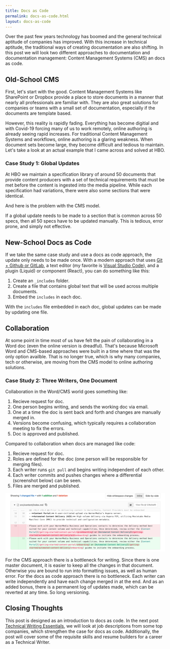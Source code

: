 ```yaml
---
title: Docs as Code
permalink: docs-as-code.html
layout: docs-as-code
---
```


Over the past few years technology has boomed and the general technical aptitude of companies has improved. With this increase in technical aptitude, the traditional ways of creating documentation are also shifting. In this post we will look two different approaches to documentation and documentation management: Content Management Systems (CMS) an docs as code.

## Old-School CMS

First, let's start with the good. Content Management Systems like SharePoint or Dropbox provide a place to store documents in a manner that nearly all professionals are familiar with. They are also great solutions for companies or teams with a small set of documentation, especially if the documents are template based.

However, this reality is rapidly fading. Everything has become digitial and with Covid-19 forcing many of us to work remotely, online authoring is already seeing rapid increases. For traditional Content Management Systems and workflows, online authoring is a glaring weakness. When document sets become large, they become difficult and tedious to maintain. Let's take a look at an actual example that I came across and solved at HBO.

### Case Study 1: Global Updates

At HBO we maintain a specification library of around 50 documents that provide content producers with a set of technical requirements that must be met before the content is ingested into the media pipeline. While each specification had variations, there were also some sections that were identical. 

And here is the problem with the CMS model. 

If a global update needs to be made to a section that is common across 50 specs, then all 50 specs have to be updated manually. This is tedious, error prone, and simply not effective.


## New-School Docs as Code

If we take the same case study and use a docs as code approach, the update only needs to be made once. With a modern approach that uses [Git + Github or GitLab](/https://git-scm.com/), a text editor (my favorite is [Visual Studio Code](https://code.visualstudio.com/)), and a plugin (Liquid) or component (React), you can do something like this:

1. Create an `_includes` folder.
2. Create a file that contains global text that will be used across multiple documents.
3. Embed the `includes` in each doc.

With the `includes` file embedded in each doc, global updates can be made by updating one file. 

## Collaboration

At some point in time most of us have felt the pain of collaborating in a Word doc (even the online version is dreadful). That's because Microsoft Word and CMS-based approaches were built in a time where that was the only option availble. That is no longer true, which is why many companies, tech or otherwise, are moving from the CMS model to online authoring solutions.

### Case Study 2: Three Writers, One Document

Collaboration in the Word/CMS world goes something like:

1. Recieve request for doc.
2. One person begins writing, and sends the working doc via email.
3. One at a time the doc is sent back and forth and changes are manually merged in.
4. Versions become confusing, which typically requires a collaboration meeting to fix the errors.
5. Doc is approved and published.

Compared to collaboration when docs are managed like code:

1. Recieve request for doc.
2. Roles are defined for the doc (one person will be responsible for merging files).
3. Each writer runs `git pull` and begins writing independent of each other.
4. Each writer commits and pushes changes where a differential (screenshot below) can be seen.
5. Files are merged and published.

<div class="post-image-container">
    <img class="post-image" src="images/diff.png" />
</div>

For the CMS approach there is a bottleneck for writing. Since there is one master document, it is easier to keep all the changes in that document. Otherwise you are bound to run into formatting issues, as well as human error. For the docs as code approach there is no bottleneck. Each writer can write independently and have each change merged in at the end. And as an added bonus, there is a permanent log of updates made, which can be reverted at any time. So long versioning.

## Closing Thoughts

This post is designed as an introduction to docs as code. In the next post [Technical Writing Essentials](/tw-essentials), we will look at job descriptions from some top companies, which strengthen the case for docs as code. Additionally, the post will cover some of the requisite skills and resume builders for a career as a Technical Writer.
